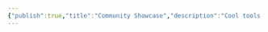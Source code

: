 ```yaml
---
{"publish":true,"title":"Community Showcase","description":"Cool tools and extension by and for the Quartz Community.","cssclasses":"mado-heading index-page hide-date"}
---
```




